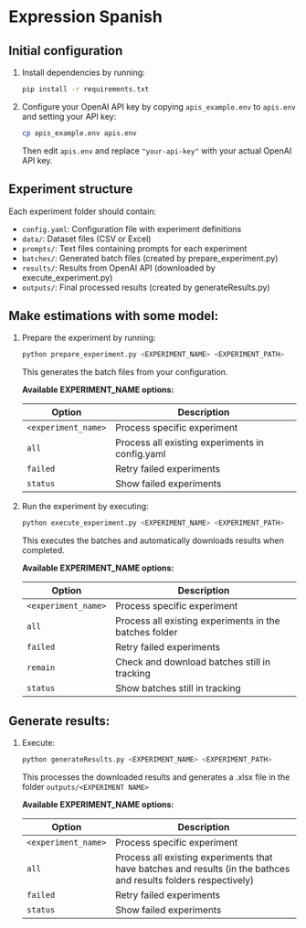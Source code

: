 # Expression Spanish

## Initial configuration

1. Install dependencies by running:

   ```bash
   pip install -r requirements.txt
   ```
2. Configure your OpenAI API key by copying `apis_example.env` to `apis.env` and setting your API key:

   ```bash
   cp apis_example.env apis.env
   ```

   Then edit `apis.env` and replace `"your-api-key"` with your actual OpenAI API key.

## Experiment structure

Each experiment folder should contain:

- `config.yaml`: Configuration file with experiment definitions
- `data/`: Dataset files (CSV or Excel)
- `prompts/`: Text files containing prompts for each experiment
- `batches/`: Generated batch files (created by prepare_experiment.py)
- `results/`: Results from OpenAI API (downloaded by execute_experiment.py)
- `outputs/`: Final processed results (created by generateResults.py)

## Make estimations with some model:

1. Prepare the experiment by running:

   ```bash
   python prepare_experiment.py <EXPERIMENT_NAME> <EXPERIMENT_PATH>
   ```

   This generates the batch files from your configuration.

   **Available EXPERIMENT_NAME options:**

   | Option                | Description                                      |
   | --------------------- | ------------------------------------------------ |
   | `<experiment_name>` | Process specific experiment                      |
   | `all`               | Process all existing experiments in config.yaml |
   | `failed`            | Retry failed experiments                         |
   | `status`            | Show failed experiments                          |
2. Run the experiment by executing:

   ```bash
   python execute_experiment.py <EXPERIMENT_NAME> <EXPERIMENT_PATH>
   ```

   This executes the batches and automatically downloads results when completed.

   **Available EXPERIMENT_NAME options:**

   | Option                | Description                                            |
   | --------------------- | ------------------------------------------------------ |
   | `<experiment_name>` | Process specific experiment                            |
   | `all`               | Process all existing experiments in the batches folder |
   | `failed`            | Retry failed experiments                               |
   | `remain`            | Check and download batches still in tracking           |
   | `status`            | Show batches still in tracking                         |

## Generate results:

1. Execute:

   ```bash
   python generateResults.py <EXPERIMENT_NAME> <EXPERIMENT_PATH>
   ```
   This processes the downloaded results and generates a .xlsx file in the folder `outputs/<EXPERIMENT NAME>`

   **Available EXPERIMENT_NAME options:**

   | Option                | Description                                                                                                      |
   | --------------------- | ---------------------------------------------------------------------------------------------------------------- |
   | `<experiment_name>` | Process specific experiment                                                                                      |
   | `all`               | Process all existing experiments that have batches and results (in the bathces and results folders respectively) |
   | `failed`            | Retry failed experiments                                                                                         |
   | `status`            | Show failed experiments                                                                                          |
